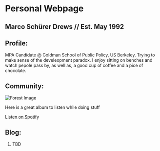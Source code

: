 # Personal Webpage

## Marco Schürer Drews // Est. May 1992

## Profile: 

MPA Candidate @ Goldman School of Public Policy, US Berkeley. Trying to make sense of the develeopment paradox. 
I enjoy sitting on benches and watch pepole pass by, as well as, a good cup of coffee and a pice of chocolate.

## Community:

![Forest Image]("C:\Users\Usuario\Documents\Codes\Git\MSDBerkeley.github.io\images\forest-4185387_1280.jpg")

Here is a great album to listen while doing stuff

[Listen on Spotify](https://open.spotify.com/playlist/06yr0JaRRbTx2rZTDbIJCz?si=7161742c1be0467d)

## Blog:

1. TBD

